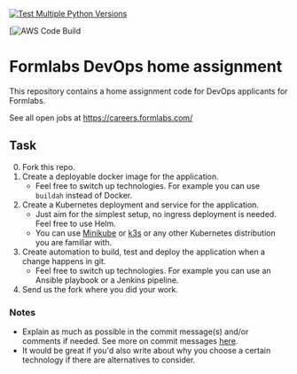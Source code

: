 [![Test Multiple Python Versions](https://github.com/mussaeb/devops-task/actions/workflows/main.yml/badge.svg)](https://github.com/mussaeb/devops-task/actions/workflows/main.yml)    

[![ AWS Code Build ](https://codebuild.us-east-1.amazonaws.com/badges?uuid=eyJlbmNyeXB0ZWREYXRhIjoiRmtzODZ6YTlGM2szb1ljeWxZUW0wRHF0V0FZVDBRa0Q0VG9WcThlUngrNEorTENERWMwVSt4bVZmbHdYQ3JXN1g4cUZIRUMwZURzb1Y4UjdRV0VTYnZJPSIsIml2UGFyYW1ldGVyU3BlYyI6InA5UTVUSndXb1lGNUFWOGMiLCJtYXRlcmlhbFNldFNlcmlhbCI6MX0%3D&branch=main)

# Formlabs DevOps home assignment

This repository contains a home assignment code for DevOps applicants for Formlabs.

See all open jobs at https://careers.formlabs.com/


## Task

0. Fork this repo.
1. Create a deployable docker image for the application.
    - Feel free to switch up technologies. For example you can use `buildah` instead of Docker.
2. Create a Kubernetes deployment and service for the application.
    - Just aim for the simplest setup, no ingress deployment is needed. Feel free to use Helm.
    - You can use [Minikube](https://minikube.sigs.k8s.io/docs/start/) or [k3s](https://k3s.io/) or any other Kubernetes distribution you are familiar with.
3. Create automation to build, test and deploy the application when a change happens in git.
    - Feel free to switch up technologies. For example you can use an Ansible playbook or a Jenkins pipeline.
4. Send us the fork where you did your work.

### Notes

- Explain as much as possible in the commit message(s) and/or comments if needed. See more on commit messages [here](https://chris.beams.io/posts/git-commit/).
- It would be great if you'd also write about why you choose a certain technology if there are alternatives to consider.
